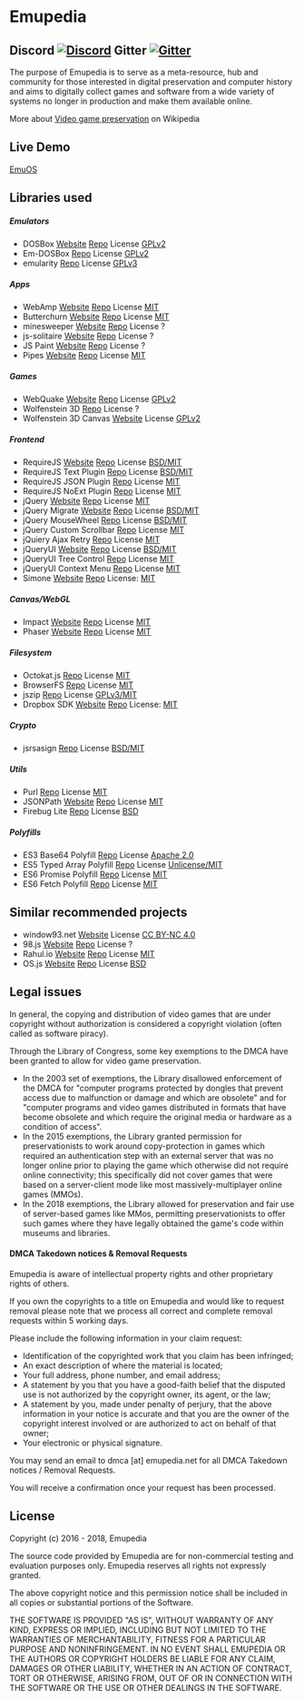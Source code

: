 # Emupedia
Discord [![Discord](https://img.shields.io/discord/510149138491506688.svg)](https://discord.gg/nAXSsRJ)
Gitter [![Gitter](https://img.shields.io/gitter/room/nwjs/nw.js.svg)](https://gitter.im/Emupedia/Lobby)
---

The purpose of Emupedia is to serve as a meta-resource, hub and community for those interested in digital preservation and computer history and aims to digitally collect games and software from a wide variety of systems no longer in production and make them available online.

More about [Video game preservation](https://en.wikipedia.org/wiki/Video_game_preservation) on Wikipedia

## Live Demo

[EmuOS](https://emupedia.net/beta/emuos)

## Libraries used

##### Emulators

* DOSBox [Website](https://www.dosbox.com) [Repo](https://sourceforge.net/projects/dosbox) License [GPLv2](https://sourceforge.net/projects/dosbox)
* Em-DOSBox [Repo](https://github.com/dreamlayers/em-dosbox) License [GPLv2](https://github.com/dreamlayers/em-dosbox/blob/em-dosbox-svn-sdl2/COPYING)
* emularity [Repo](https://github.com/db48x/emularity) License [GPLv3](https://github.com/db48x/emularity/blob/master/LICENSE)

##### Apps

* WebAmp [Website](https://webamp.org) [Repo](https://github.com/captbaritone/webamp) License [MIT](https://github.com/captbaritone/webamp/blob/master/LICENSE.txt)
* Butterchurn [Website](https://butterchurnviz.com) [Repo](https://github.com/jberg/butterchurn) License [MIT](https://github.com/jberg/butterchurn/blob/master/LICENSE)
* minesweeper [Website](http://jonziebell.com/minesweeper) [Repo](https://github.com/ziebelje/minesweeper) License ?
* js-solitaire [Website](http://radovanjanjic.com/js-solitaire) [Repo](https://github.com/uzi88/js-solitaire) License ?
* JS Paint [Website](https://jspaint.app) [Repo](https://github.com/1j01/jspaint) License ?
* Pipes [Website](https://1j01.github.io/pipes) [Repo](https://github.com/1j01/pipes) License [MIT](https://github.com/1j01/pipes/blob/master/LICENSE)

##### Games

* WebQuake [Website](https://webquake.quaddicted.com/Client/index.htm) [Repo](https://github.com/Triang3l/WebQuake) License [GPLv2](https://github.com/Triang3l/WebQuake/blob/master/GNU.md)
* Wolfenstein 3D [Repo](https://github.com/loadx/html5-wolfenstein3D) License ?
* Wolfenstein 3D Canvas [Website](http://users.atw.hu/wolf3d) License [GPLv2](http://users.atw.hu/wolf3d/COPYING.txt)

##### Frontend

* RequireJS [Website](https://requirejs.org) [Repo](https://github.com/requirejs/requirejs) License [BSD/MIT](https://github.com/requirejs/requirejs/blob/master/LICENSE)
* RequireJS Text Plugin [Repo](https://github.com/requirejs/text) License [BSD/MIT](https://github.com/requirejs/text/blob/master/LICENSE)
* RequireJS JSON Plugin [Repo](https://github.com/millermedeiros/requirejs-plugins) License [MIT](https://github.com/millermedeiros/requirejs-plugins/blob/master/LICENSE.txt)
* RequireJS NoExt Plugin [Repo](https://github.com/millermedeiros/requirejs-plugins) License [MIT](https://github.com/millermedeiros/requirejs-plugins/blob/master/LICENSE.txt)
* jQuery [Website](https://jquery.com) [Repo](https://github.com/jquery/jquery) License [MIT](https://github.com/jquery/jquery/blob/master/LICENSE.txt)
* jQuery Migrate [Website](https://jquery.com/upgrade-guide/3.0/#jquery-migrate-plugin) [Repo](https://github.com/jquery/jquery-migrate) License [BSD/MIT](https://github.com/jquery/jquery-migrate/blob/master/LICENSE.txt)
* jQuery MouseWheel [Repo](https://github.com/jquery/jquery-mousewheel) License [BSD/MIT](https://github.com/jquery/jquery-mousewheel/blob/master/LICENSE.txt)
* jQuery Custom Scrollbar [Repo](https://github.com/malihu/malihu-custom-scrollbar-plugin) License [MIT](https://github.com/malihu/malihu-custom-scrollbar-plugin/blob/master/LICENSE.txt)
* jQuiery Ajax Retry [Repo](https://github.com/johnkpaul/jquery-ajax-retry) License [MIT](https://github.com/johnkpaul/jquery-ajax-retry/blob/master/LICENSE-MIT)
* jQueryUI [Website](https://jqueryui.com) [Repo](https://github.com/jquery/jquery-ui) License [BSD/MIT](https://github.com/jquery/jquery-ui/blob/master/LICENSE.txt)
* jQueryUI Tree Control [Repo](https://github.com/tarunbatta/jqueryUiTreeControl) License [MIT](https://github.com/tarunbatta/jqueryUiTreeControl/blob/master/LICENSE.txt)
* jQueryUI Context Menu [Repo](https://github.com/mar10/jquery-ui-contextmenu) License [MIT](https://github.com/mar10/jquery-ui-contextmenu/blob/master/LICENSE.txt)
* Simone [Website](http://cezarykluczynski.github.io/simone/docs) [Repo](https://github.com/cezarykluczynski/simone) License: [MIT](https://github.com/cezarykluczynski/simone/blob/master/LICENSE.txt)

##### Canvas/WebGL

* Impact [Website](https://impactjs.com) [Repo](https://github.com/phoboslab/Impact) License [MIT](https://github.com/phoboslab/Impact/blob/master/LICENSE)
* Phaser [Website](https://phaser.io) [Repo](https://github.com/photonstorm/phaser) License [MIT](https://github.com/photonstorm/phaser/blob/master/license.txt)

##### Filesystem

* Octokat.js [Repo](https://github.com/philschatz/octokat.js) License [MIT](https://github.com/philschatz/octokat.js/blob/master/LICENSE.md)
* BrowserFS [Repo](https://github.com/jvilk/BrowserFS) License [MIT](https://github.com/jvilk/BrowserFS/blob/master/LICENSE)
* jszip [Repo](https://github.com/Stuk/jszip) License [GPLv3/MIT](https://github.com/Stuk/jszip/blob/master/LICENSE.markdown)
* Dropbox SDK [Website](https://www.dropbox.com) [Repo](https://github.com/dropbox/dropbox-sdk-js) License: [MIT](https://github.com/dropbox/dropbox-sdk-js/blob/master/LICENSE)

##### Crypto

* jsrsasign [Repo](https://github.com/kjur/jsrsasign) License [BSD/MIT](https://github.com/kjur/jsrsasign/blob/master/LICENSE.txt)

##### Utils

* Purl [Repo](https://github.com/allmarkedup/purl) License [MIT](https://github.com/allmarkedup/purl/blob/master/LICENSE)
* JSONPath [Website](https://goessner.net/articles/JsonPath) [Repo](https://code.google.com/archive/p/jsonpath) License [MIT](https://code.google.com/archive/p/jsonpath)
* Firebug Lite [Repo](https://github.com/firebug/firebug-lite) License [BSD](https://github.com/firebug/firebug-lite/blob/master/license.txt)

##### Polyfills

* ES3 Base64 Polyfill [Repo](https://github.com/davidchambers/Base64.js) License [Apache 2.0](https://github.com/davidchambers/Base64.js/blob/master/LICENSE)
* ES5 Typed Array Polyfill [Repo](https://github.com/inexorabletash/polyfill) License [Unlicense/MIT](https://github.com/inexorabletash/polyfill/blob/master/LICENSE.md)
* ES6 Promise Polyfill [Repo](https://github.com/stefanpenner/es6-promise) License [MIT](https://github.com/stefanpenner/es6-promise/blob/master/LICENSE)
* ES6 Fetch Polyfill [Repo](https://github.com/github/fetch) License [MIT](https://github.com/github/fetch/blob/master/LICENSE)

## Similar recommended projects

* window93.net [Website](https://windows93.net) License [CC BY-NC 4.0](https://windows93.net/#!/c/TOS.html)
* 98.js [Website](https://98.js.org) [Repo](https://github.com/1j01/98) License ?
* Rahul.io [Website](https://rahul.io) [Repo](https://github.com/lolstring/window98-html-css-js) License [MIT](https://github.com/lolstring/window98-html-css-js/blob/master/LICENSE)
* OS.js [Website](https://www.os-js.org) [Repo](https://github.com/os-js/OS.js) License [BSD](https://github.com/os-js/OS.js/blob/master/LICENSE)

## Legal issues

In general, the copying and distribution of video games that are under copyright without authorization is considered a copyright violation (often called as software piracy).

Through the Library of Congress, some key exemptions to the DMCA have been granted to allow for video game preservation. 

* In the 2003 set of exemptions, the Library disallowed enforcement of the DMCA for "computer programs protected by dongles that prevent access due to malfunction or damage and which are obsolete" and for "computer programs and video games distributed in formats that have become obsolete and which require the original media or hardware as a condition of access".
* In the 2015 exemptions, the Library granted permission for preservationists to work around copy-protection in games which required an authentication step with an external server that was no longer online prior to playing the game which otherwise did not require online connectivity; this specifically did not cover games that were based on a server-client mode like most massively-multiplayer online games (MMOs).
* In the 2018 exemptions, the Library allowed for preservation and fair use of server-based games like MMos, permitting preservationists to offer such games where they have legally obtained the game's code within museums and libraries.

#### DMCA Takedown notices & Removal Requests

Emupedia is aware of intellectual property rights and other proprietary rights of others.

If you own the copyrights to a title on Emupedia and would like to request removal please note that we process all correct and complete removal requests within 5 working days.

Please include the following information in your claim request:

* Identification of the copyrighted work that you claim has been infringed;
* An exact description of where the material is located;
* Your full address, phone number, and email address;
* A statement by you that you have a good-faith belief that the disputed use is not authorized by the copyright owner, its agent, or the law;
* A statement by you, made under penalty of perjury, that the above information in your notice is accurate and that you are the owner of the copyright interest involved or are authorized to act on behalf of that owner;
* Your electronic or physical signature.

You may send an email to dmca [at] emupedia.net for all DMCA Takedown notices / Removal Requests.

You will receive a confirmation once your request has been processed.

## License

Copyright (c) 2016 - 2018, Emupedia

The source code provided by Emupedia are for non-commercial testing and evaluation
purposes only. Emupedia reserves all rights not expressly granted.

The above copyright notice and this permission notice shall be included in
all copies or substantial portions of the Software.

THE SOFTWARE IS PROVIDED "AS IS", WITHOUT WARRANTY OF ANY KIND, EXPRESS OR
IMPLIED, INCLUDING BUT NOT LIMITED TO THE WARRANTIES OF MERCHANTABILITY,
FITNESS FOR A PARTICULAR PURPOSE AND NONINFRINGEMENT. IN NO EVENT SHALL
EMUPEDIA OR THE AUTHORS OR COPYRIGHT HOLDERS BE LIABLE FOR ANY CLAIM,
DAMAGES OR OTHER LIABILITY, WHETHER IN AN ACTION OF CONTRACT, TORT OR
OTHERWISE, ARISING FROM, OUT OF OR IN CONNECTION WITH THE SOFTWARE OR
THE USE OR OTHER DEALINGS IN THE SOFTWARE.